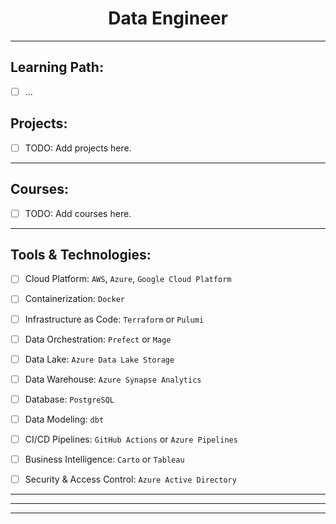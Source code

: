 # <center> Data Engineer </center>
---

## Learning Path:
- [ ] ...

## Projects:
- [ ] TODO: Add projects here.

---

## Courses:
- [ ] TODO: Add courses here.

---

## Tools & Technologies:
- [ ] Cloud Platform: `AWS`, `Azure`, `Google Cloud Platform`
- [ ] Containerization: `Docker`
- [ ] Infrastructure as Code: `Terraform` or `Pulumi`
- [ ] Data Orchestration: `Prefect` or `Mage`
- [ ] Data Lake: `Azure Data Lake Storage`
- [ ] Data Warehouse: `Azure Synapse Analytics`
- [ ] Database: `PostgreSQL`
- [ ] Data Modeling: `dbt`
- [ ] CI/CD Pipelines: `GitHub Actions` or `Azure Pipelines`
- [ ] Business Intelligence: `Carto` or `Tableau`
- [ ] Security & Access Control: `Azure Active Directory`


---
---
---